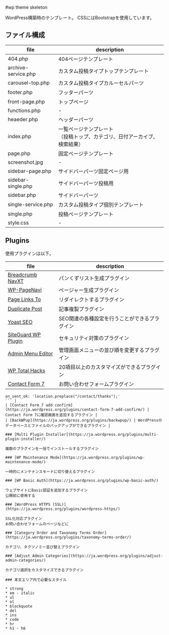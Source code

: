 #wp theme skeleton

WordPress構築時のテンプレート。
CSSにはBootstrapを使用しています。

## ファイル構成


| file | description |
|---|---|
| 404.php | 404ページテンプレート |
| archive-service.php | カスタム投稿タイプトップテンプレート |
| carousel-top.php | カスタム投稿タイプカルーセルパーツ |
| footer.php | フッターパーツ |
| front-page.php | トップページ |
| functions.php | - |
| heaeder.php | ヘッダーパーツ |
| index.php | 一覧ページテンプレート<br>（投稿トップ、カテゴリ、日付アーカイブ、検索結果） |
| page.php | 固定ページテンプレート |
| screenshot.jpg | - |
| sidebar-page.php | サイドバーパーツ固定ページ用 |
| sidebar-single.php | サイドバーパーツ投稿用 |
| sidebar.php | サイドバーパーツ |
| single-service.php | カスタム投稿タイプ個別テンプレート |
| single.php | 投稿ページテンプレート |
| style.css | - |

## Plugins

使用プラグインは以下。

| file | description |
|---|---|
| [Breadcrumb NavXT](https://ja.wordpress.org/plugins/breadcrumb-navxt/) | パンくずリスト生成プラグイン |
| [WP-PageNavi](https://ja.wordpress.org/plugins/wp-pagenavi/) | ページャー生成プラグイン |
| [Page Links To](https://ja.wordpress.org/plugins/page-links-to/) | リダイレクトするプラグイン |
| [Duplicate Post](https://ja.wordpress.org/plugins/duplicate-post/) | 記事複製プラグイン |
| [Yoast SEO](https://ja.wordpress.org/plugins/wordpress-seo/) | SEO関連の各種設定を行うことができるプラグイン |
| [SiteGuard WP Plugin](https://ja.wordpress.org/plugins/siteguard/) | セキュリティ対策のプラグイン |
| [Admin Menu Editor](https://ja.wordpress.org/plugins/admin-menu-editor/) | 管理画面メニューの並び順を変更するプラグイン |
| [WP Total Hacks](https://ja.wordpress.org/plugins/wp-total-hacks/) | 20項目以上のカスタマイズができるプラグイン |
| [Contact Form 7](https://ja.wordpress.org/plugins/contact-form-7/) | お問い合わせフォームプラグイン<br>
```
on_sent_ok: 'location.preplace("/contact/thanks");'
``` |
| [Contact Form 7 add confirm](https://ja.wordpress.org/plugins/contact-form-7-add-confirm/) | Contact Form 7に確認画面を追加するプラグイン |
| [BackWPup](https://ja.wordpress.org/plugins/backwpup/) | WordPressのデータベースとファイルのバックアップができるプラグイン |

### [Multi Plugin Installer](https://ja.wordpress.org/plugins/multi-plugin-installer/)

複数のプラグインを一括でインストールするプラグイン

### [WP Maintenance Mode](https://ja.wordpress.org/plugins/wp-maintenance-mode/)

一時的にメンテナンスモードに切り替えるプラグイン

### [WP Basic Auth](https://ja.wordpress.org/plugins/wp-basic-auth/)

ウェブサイトにBasic認証を追加するプラグイン
公開前に使用する

### [WordPress HTTPS (SSL)](https://ja.wordpress.org/plugins/wordpress-https/)

SSL化対応プラグイン
お問い合わせフォームのページなどに

### [Category Order and Taxonomy Terms Order](https://ja.wordpress.org/plugins/taxonomy-terms-order/)

カテゴリ、タクソノミー並び替えプラグイン

### [Adjust Admin Categories](https://ja.wordpress.org/plugins/adjust-admin-categories/)

カテゴリ選択をカスタマイズできるプラグイン

### 本文エリア内で必要なスタイル

* strong
* em - italic
* ul
* ol
* blockquote
* del
* ins
* code
* hr
* h1 - h6

